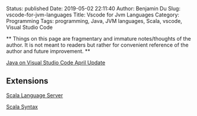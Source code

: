 Status: published
Date: 2019-05-02 22:11:40
Author: Benjamin Du
Slug: vscode-for-jvm-languages
Title: Vscode for Jvm Languages
Category: Programming
Tags: programming, Java, JVM languages, Scala, vscode, Visual Studio Code

**
Things on this page are fragmentary and immature notes/thoughts of the author.
It is not meant to readers but rather for convenient reference of the author and future improvement.
**

[Java on Visual Studio Code April Update](https://devblogs.microsoft.com/visualstudio/java-on-visual-studio-code-april-update/)

## Extensions

[Scala Language Server](https://marketplace.visualstudio.com/items?itemName=dragos.scala-lsp)

[Scala Syntax](https://marketplace.visualstudio.com/items?itemName=scala-lang.scala)
